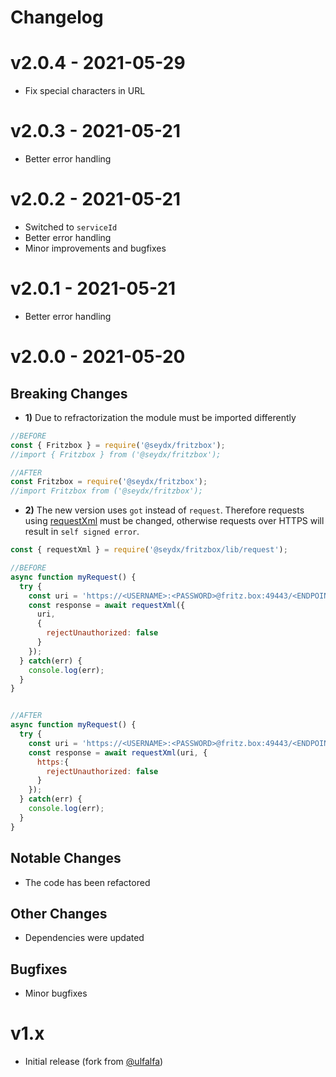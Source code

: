 # Changelog

# v2.0.4 - 2021-05-29
- Fix special characters in URL
  
# v2.0.3 - 2021-05-21
- Better error handling

# v2.0.2 - 2021-05-21
- Switched to `serviceId`
- Better error handling
- Minor improvements and bugfixes

# v2.0.1 - 2021-05-21
- Better error handling

# v2.0.0 - 2021-05-20

## Breaking Changes
- **1)** Due to refractorization the module must be imported differently

```js
//BEFORE
const { Fritzbox } = require('@seydx/fritzbox');
//import { Fritzbox } from ('@seydx/fritzbox');

//AFTER
const Fritzbox = require('@seydx/fritzbox');
//import Fritzbox from ('@seydx/fritzbox');

```

- **2)** The new version uses `got` instead of `request`. Therefore requests using [requestXml](https://github.com/SeydX/fritzbox/blob/c2d7865424e8985896d6724d56c1f919e1bec104/lib/request.js#L61) must be changed, otherwise requests over HTTPS will result in `self signed error`.

```js
const { requestXml } = require('@seydx/fritzbox/lib/request');

//BEFORE
async function myRequest() {
  try {
    const uri = 'https://<USERNAME>:<PASSWORD>@fritz.box:49443/<ENDPOINT>';
    const response = await requestXml({
      uri,
      {
        rejectUnauthorized: false
      }
    });
  } catch(err) {
    console.log(err);
  }
}


//AFTER
async function myRequest() {
  try {
    const uri = 'https://<USERNAME>:<PASSWORD>@fritz.box:49443/<ENDPOINT>';
    const response = await requestXml(uri, {
      https:{
        rejectUnauthorized: false
      }
    });
  } catch(err) {
    console.log(err);
  }
}
```

## Notable Changes
- The code has been refactored

## Other Changes
- Dependencies were updated

## Bugfixes
- Minor bugfixes
  
# v1.x
- Initial release (fork from [@ulfalfa](https://gitlab.com/ulfalfa/fritzbox))
